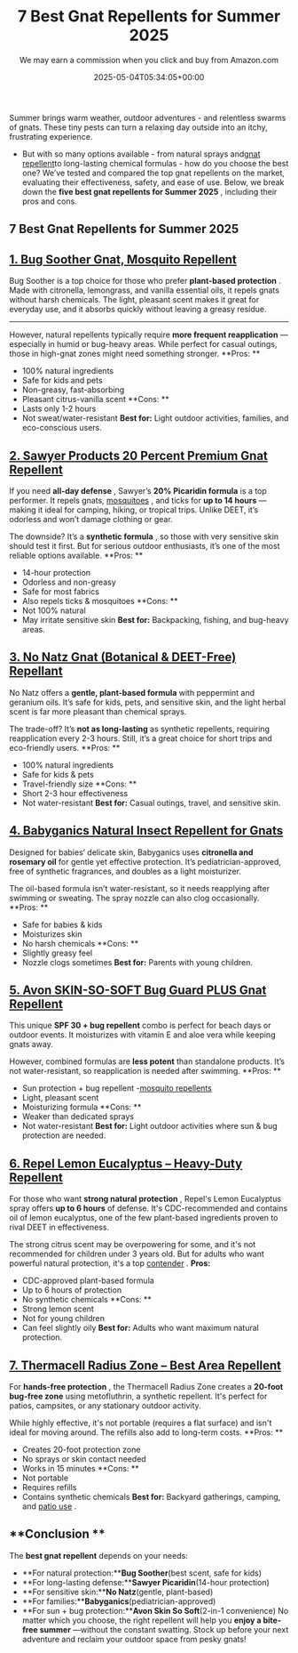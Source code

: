 ﻿---
author: We may earn a commission when you click and buy from Amazon.com
layout: post
title: 7 Best Gnat Repellents for Summer 2025
date: '2025-05-04T05:34:05+00:00'
categories:
- Gnats
- Product Reviews
tags: []
slug: /best-gnat-repellents/
lastmod: 2025-05-07T12:21:24+03:00
---

Summer brings warm weather, outdoor adventures - and relentless swarms of gnats. These tiny pests can turn a relaxing day outside into an itchy, frustrating experience.
- But with so many options available - from natural sprays and[gnat repellent](https://www.wikihow.com/Keep-Gnats-Away-from-Your-Face)to long-lasting chemical formulas - how do you choose the best one?
We’ve tested and compared the top gnat repellents on the market, evaluating their effectiveness, safety, and ease of use. Below, we break down the
**five best gnat repellents for Summer 2025**
, including their pros and cons.
## 7 Best Gnat Repellents for Summer 2025
## [1. Bug Soother Gnat, Mosquito Repellent](https://www.amazon.com/dp/B00E3C1QJ0/?tag=p-policy-20)
Bug Soother is a top choice for those who prefer
**plant-based protection**
. Made with citronella, lemongrass, and vanilla essential oils, it repels gnats without harsh chemicals. The light, pleasant scent makes it great for everyday use, and it absorbs quickly without leaving a greasy residue.
****
However, natural repellents typically require
**more frequent reapplication**
—especially in humid or bug-heavy areas. While perfect for casual outings, those in high-gnat zones might need something stronger.
**Pros: **
- 100% natural ingredients
- Safe for kids and pets
- Non-greasy, fast-absorbing
- Pleasant citrus-vanilla scent
**Cons: **
- Lasts only 1-2 hours
- Not sweat/water-resistant
**Best for:**
Light outdoor activities, families, and eco-conscious users.
## [2. Sawyer Products 20 Percent Premium Gnat Repellent](https://www.amazon.com/dp/B00VV5KRD8/?tag=p-policy-20)
If you need
**all-day defense**
, Sawyer’s
**20% Picaridin formula**
is a top performer. It repels gnats,
[mosquitoes](https://pestpolicy.com/spider-bite-vs-mosquito-bite/)
, and ticks for
**up to 14 hours**
—making it ideal for camping, hiking, or tropical trips. Unlike DEET, it’s odorless and won’t damage clothing or gear.

The downside? It’s a
**synthetic formula**
, so those with very sensitive skin should test it first. But for serious outdoor enthusiasts, it’s one of the most reliable options available.
**Pros: **
- 14-hour protection
- Odorless and non-greasy
- Safe for most fabrics
- Also repels ticks & mosquitoes
**Cons: **
- Not 100% natural
- May irritate sensitive skin
**Best for:**
Backpacking, fishing, and bug-heavy areas.
## [3. No Natz Gnat (Botanical & DEET-Free) Repellant](https://www.amazon.com/dp/B082DM6VR3/?tag=p-policy-20)
No Natz offers a
**gentle, plant-based formula**
with peppermint and geranium oils. It’s safe for kids, pets, and sensitive skin, and the light herbal scent is far more pleasant than chemical sprays.

The trade-off? It’s
**not as long-lasting**
as synthetic repellents, requiring reapplication every 2-3 hours. Still, it’s a great choice for short trips and eco-friendly users.
**Pros: **
- 100% natural ingredients
- Safe for kids & pets
- Travel-friendly size
**Cons: **
- Short 2-3 hour effectiveness
- Not water-resistant
**Best for:**
Casual outings, travel, and sensitive skin.
## [4. Babyganics Natural Insect Repellent for Gnats](https://www.amazon.com/dp/B00AN4ASBO/?tag=p-policy-20)
Designed for babies’ delicate skin, Babyganics uses
**citronella and rosemary oil**
for gentle yet effective protection. It’s pediatrician-approved, free of synthetic fragrances, and doubles as a light moisturizer.

The oil-based formula isn’t water-resistant, so it needs reapplying after swimming or sweating. The spray nozzle can also clog occasionally.
**Pros: **
- Safe for babies & kids
- Moisturizes skin
- No harsh chemicals
**Cons: **
- Slightly greasy feel
- Nozzle clogs sometimes
**Best for:**
Parents with young children.
## [5. Avon SKIN-SO-SOFT Bug Guard PLUS Gnat Repellent](https://www.amazon.com/dp/B0059JMJWO/?tag=p-policy-20)
This unique
**SPF 30 + bug repellent**
combo is perfect for beach days or outdoor events. It moisturizes with vitamin E and aloe vera while keeping gnats away.

However, combined formulas are
**less potent**
than standalone products. It’s not water-resistant, so reapplication is needed after swimming.
**Pros: **
- Sun protection + bug repellent -[mosquito repellents](https://pestpolicy.com/best-mosquito-yard-spray/)
- Light, pleasant scent
- Moisturizing formula
**Cons: **
- Weaker than dedicated sprays
- Not water-resistant
**Best for:**
Light outdoor activities where sun & bug protection are needed.
## [**6. Repel Lemon Eucalyptus – Heavy-Duty Repellent**](https://www.amazon.com/dp/B010AFV1LQ/?tag=p-policy-20)
For those who want
**strong natural protection**
, Repel's Lemon Eucalyptus spray offers
**up to 6 hours**
of defense. It's CDC-recommended and contains oil of lemon eucalyptus, one of the few plant-based ingredients proven to rival DEET in effectiveness.

The strong citrus scent may be overpowering for some, and it's not recommended for children under 3 years old. But for adults who want powerful natural protection, it's a top
[contender](https://pestpolicy.com/how-to-get-rid-of-gnats/)
.
**Pros:**
- CDC-approved plant-based formula
- Up to 6 hours of protection
- No synthetic chemicals
**Cons: **
- Strong lemon scent
- Not for young children
- Can feel slightly oily
**Best for:**
Adults who want maximum natural protection.
## [**7. Thermacell Radius Zone – Best Area Repellent**](https://www.amazon.com/dp/B093X9YNYF/?tag=p-policy-20)
For
**hands-free protection**
, the Thermacell Radius Zone creates a
**20-foot bug-free zone**
using metofluthrin, a synthetic repellent. It's perfect for patios, campsites, or any stationary outdoor activity.

While highly effective, it's not portable (requires a flat surface) and isn't ideal for moving around. The refills also add to long-term costs.
**Pros: **
- Creates 20-foot protection zone
- No sprays or skin contact needed
- Works in 15 minutes
**Cons: **
- Not portable
- Requires refills
- Contains synthetic chemicals
**Best for:**
Backyard gatherings, camping, and
[patio use](https://pestpolicy.com/best-gnat-repellent/)
.
## **Conclusion **
The
**best gnat repellent**
depends on your needs:
- **For natural protection:****Bug Soother**(best scent, safe for kids)
- **For long-lasting defense:****Sawyer Picaridin**(14-hour protection)
- **For sensitive skin:****No Natz**(gentle, plant-based)
- **For families:****Babyganics**(pediatrician-approved)
- **For sun + bug protection:****Avon Skin So Soft**(2-in-1 convenience)
No matter which you choose, the right repellent will help you
**enjoy a bite-free summer**
—without the constant swatting. Stock up before your next adventure and reclaim your outdoor space from pesky gnats!
